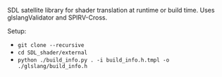 SDL satellite library for shader translation at runtime or build time. Uses glslangValidator and SPIRV-Cross.

Setup:
* `git clone --recursive`
* `cd SDL_shader/external`
* `python ./build_info.py . -i build_info.h.tmpl -o ./glslang/build_info.h`